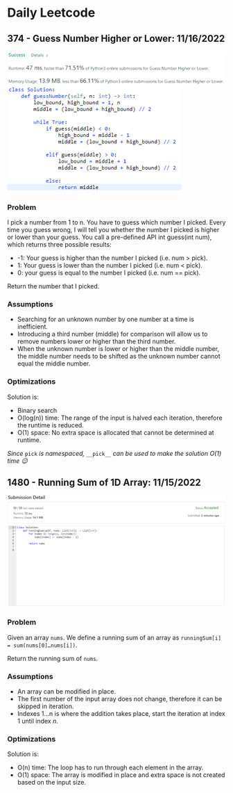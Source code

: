 # Daily Leetcode

## 374 - Guess Number Higher or Lower: 11/16/2022

![](374-guess-number/guess-number.png)
![](374-guess-number/guess-number-code.png)

### Problem

I pick a number from 1 to n. You have to guess which number I picked.
Every time you guess wrong, I will tell you whether the number I picked is higher or lower than your guess.
You call a pre-defined API int guess(int num), which returns three possible results:

- -1: Your guess is higher than the number I picked (i.e. num > pick).
- 1: Your guess is lower than the number I picked (i.e. num < pick).
- 0: your guess is equal to the number I picked (i.e. num == pick).

Return the number that I picked.

### Assumptions

- Searching for an unknown number by one number at a time is inefficient.
- Introducing a third number (middle) for comparison will allow us to remove numbers lower or higher than the third number.
- When the unknown number is lower or higher than the middle number, the middle number needs to be shifted as the unknown number cannot equal the middle number.

### Optimizations

Solution is:

- Binary search
- O(log(n)) time: The range of the input is halved each iteration, therefore the runtime is reduced.
- O(1) space: No extra space is allocated that cannot be determined at runtime.

_Since_ `pick` _is namespaced,_ `__pick__` _can be used to make the solution O(1) time :wink:_

## 1480 - Running Sum of 1D Array: 11/15/2022

![](1480-running-sum/running-sum.png)
![](1480-running-sum/running-sum-code.png)

### Problem

Given an array `nums`. We define a running sum of an array as `runningSum[i] = sum(nums[0]…nums[i])`.

Return the running sum of `nums`.

### Assumptions

- An array can be modified in place.
- The first number of the input array does not change, therefore it can be skipped in iteration.
- Indexes 1...n is where the addition takes place, start the iteration at index 1 until index _n_.

### Optimizations

Solution is:

- O(n) time: The loop has to run through each element in the array.
- O(1) space: The array is modified in place and extra space is not created based on the input size.
